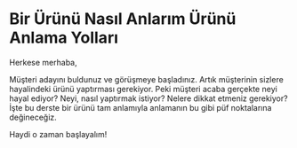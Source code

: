 # Bir Ürünü Nasıl Anlarım Ürünü Anlama Yolları

Herkese merhaba,

Müşteri adayını buldunuz ve görüşmeye başladınız. Artık müşterinin sizlere hayalindeki ürünü yaptırması gerekiyor. Peki müşteri acaba gerçekte neyi hayal ediyor? Neyi, nasıl yaptırmak istiyor? Nelere dikkat etmeniz gerekiyor? İşte bu derste bir ürünü tam anlamıyla anlamanın bu gibi püf noktalarına değineceğiz.

Haydi o zaman başlayalım!
